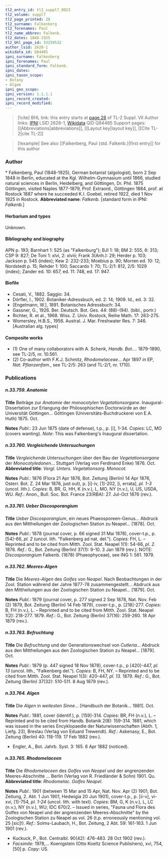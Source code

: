 ```yaml
---
tl2_entry_id: tl2_suppl7_0023
tl2_volume: suppl7
tl2_page_printed: 28
tl2_surname: Falkenberg
tl2_forenames: Paul
tl2_name_abbrev: Falkenb.
tl2_dates: 1848-1925
tl2_bhl_page_id: 33259532
author_lsid: 2628-1
wikidata_id: Q84485
ipni_surname: Falkenberg
ipni_forenames: Paul
ipni_standard_form: Falkenb.
ipni_dates: 
ipni_taxon_scope: 
- Botany
- Algae
ipni_geo_scope: 
ipni_version: 1.1.1.1
ipni_record_created: 
ipni_record_modified:
---
```


> [!cite] BHL link: this entry starts at [page 28](https://www.biodiversitylibrary.org/page/33259532) of TL-2 Suppl. VII
> Author links: [IPNI](https://www.ipni.org/a/2628-1) LSID 2628-1, [Wikidata](https://www.wikidata.org/wiki/Q84485) QID Q84485
> Support pages: [[Abbreviations|abbreviations]], [[Layout key|layout key]], [[Cite TL-2|cite TL-2]]

> [!example] See also [[Falkenberg, Paul {std. Falkenb.}|first entry]] for this author

### Author

\* Falkenberg, Paul (1848-1925), German botanist (algologist), born 2 Sep 1848 in Berlin, educated at the Kgl. Wilhelm-Gymnasium until 1866, studied natural sciences in Berlin, Heidelberg, and Göttingen, Dr. Phil. 1875 Göttingen, visited Naples 1877-1879, Prof. Extraord., Göttingen 1884, prof. at Rostock 1887 where he succeeded K.I. Goebel, retired 1922, died 1 Nov 1925 in Rostock. 
**Abbreviated name**: *Falkenb.* \[standard form in IPNI: *Falkenb.*\]

#### Herbarium and types

Unknown.

#### Bibliography and biography

APN p. 193; Barnhart 1: 525 (as "Falkenburg"); BJI 1: 18; BM 2: 555, 6: 313; CSP 9: 827; De Toni 1: xlvi, 2: xlviii; Frank 3(Anh.): 29; Herder p. 103; Jackson p. 545 (index); Kew 2: 232-233; Moebius p. 90; Morren ed. 10: 12; Nordstedt p. 15; Rehder 1: 100; Saccardo 1: 70; TL-2/1: 812, 2/5: 1029 (index); Zander ed. 10: 657, ed. 11: 748, ed. 17: 947.

#### Biofile

- Cesati, V., 1882. Saggio: 34.
- Dörfler, I., 1902. Botaniker-Adressbuch, ed. 2: 14; 1909. Id., ed. 3: 32.
- \[Engelmann, W.\], 1891. Botanisches Adressbuch: 34.
- Gassner, G., 1926. Ber. Deutsch. Bot. Ges. 44: (88)-(94). (bibl., portr.)
- Richter, R. et al., 1968. Wiss. Z. Univ. Rostock, Reihe Math. 17: 263-275.
- Womersley, H.B.S., 1956. Austral. J. Mar. Freshwater Res. 7: 346. \[Australian alg. types\]

#### Composite works

- (1) One of many collaborators with A. Schenk, *Handb. Bot.*... 1879-1890, see TL-2/5, nr. 10.561.
- (2) Co-author with F.K.J. Schmitz, *Rhodomelaceae*... Apr 1897 *in* EP, *Nat. Pflanzenfam.*, see TL-2/5: 263 (and TL-2/1, nr. 1710).

### Publications

##### n.33.759. Anatomie

**Title**
Beiträge zur *Anatomie* der *monocotylen Vegetationsorgane*. Inaugural-Dissertation zur Erlangung der Philosophischen Doctorwürde an der Universität Göttingen... Göttingen (Universitäts-Buchdruckerei von E.A. Huth) 1875. Oct.

**Notes**
*Publ*.: 23 Jun 1875 (date of defense), t.p., p. \[i\], 1-34. *Copies*: LC, MO (covers wanting).
*Note*: This was Falkenberg's Inaugural dissertation.

##### n.33.760. Vergleichende Untersuchungen

**Title**
*Vergleichende Untersuchungen* über den Bau der *Vegetationsorgane* der *Monocotyledonen*... Stuttgart (Verlag von Ferdinand Enke) 1876. Oct.
**Abbreviated title**: *Vergl. Unters. Vegetationsorg. Monocot.*

**Notes**
*Publ*.: 1876 (Flora 21 Apr 1876, Bot. Zeitung (Berlin) 14 Apr 1876, Osterr. Bot. Z. 24 Mar 1876, just out), p. \[i\]-iv, \[1\]-202, \[i, errata\], *pl. 1-3* (uncol. lith.). *Copies*: B, BR, G, HH, K (n.v.), L, MO, NY (n.v.), U, US, USDA, WU.
*Ref*.: Anon., Bull. Soc. Bot. France 23(RBA): 27. Jul-Oct 1876 (rev.).

##### n.33.761. Ueber Discosporangium

**Title**
*Ueber Discosporangium*, ein neues Phaeosporeen-Genus... Abdruck aus den Mittheilungen der Zoologischen Station zu Neapel... \[1878\]. Oct.

**Notes**
*Publ*.: 1878 (journal cover, p. 66 signed 31 Mai 1878), cover-t.p., p. \[54\]-66, *pl. 2* (uncol. lith. "Falkenberg ad nat. del."). *Copies*: FH, L. – Reprinted and to be cited from Mitth. Zool. Stat. Neapel 1(1): 54-66, *pl. 2.* 1878.
*Ref*.: G., Bot. Zeitung (Berlin) 37(1): 9-10. 3 Jan 1879 (rev.). NOTE: *Discosporangium* Falkenb. (1878) (Phaeophyceae), see ING 1: 561. 1979.

##### n.33.762. Meeres-Algen

**Title**
Die *Meeres-Algen* des *Golfes* von *Neapel*. Nach Beobachtungen in der Zool. Station während der Jahre 1877-78 zusammengestellt... Abdruck aus den Mittheilungen aus der Zoologischen Station zu Neapel... \[1879\]. Oct.

**Notes**
*Publ*.: 1879 (journal cover, p. 277 signed 2 Sep 1878, Nat. Nov. Feb (2) 1879, Bot. Zeitung (Berlin) 14 Feb 1879), cover-t.p., p. \[218\]-277. *Copies*: B, FH (n.v.), L. – Reprinted and to be cited from Mitth. Zool. Stat. Neapel 1(2): 218-277. 1879.
*Ref*.: G., Bot. Zeitung (Berlin) 37(16): 259-260. 18 Apr 1879 (rev.).

##### n.33.763. Befruchtung

**Title**
Die *Befruchtung* und der Generationswechsel von *Cutleria*... Abdruck aus den Mittheilungen aus den Zoologischen Station zu Neapel... \[1879\]. Oct.

**Notes**
*Publ*.: 1879 (p. 447 signed 18 Nov 1878), cover-t.p., p \[420\]-447, *pl. 13* (uncol. lith., "Falkenberg del."). *Copies*: B, FH, NY. – Reprinted and to be cited from Mitth. Zool. Stat. Neapel 1(3): 420-447, *pl. 13.* 1879.
*Ref*.: G., Bot. Zeitung (Berlin) 37(32): 510-511. 8 Aug 1879 (rev.).

##### n.33.764. Algen

**Title**
Die *Algen* in *weitesten Sinne*... \[Handbuch der Botanik... 1881\]. Oct.

**Notes**
*Publ*.: 1881, cover (identif.), p. \[159\]-314. *Copies*: BR, FH (n.v.), L. – Reprinted and to be cited from Handb. Botanik 2(8): 159-314. 1881, which was issued in the series Encyklopaedie der Naturwissenschaften (Abth. 1, Liefg. 23), Breslau (Verlag von Eduard Trewendt).
*Ref*.: Askenasy, E., Bot. Zeitung (Berlin) 40: 118-119. 17 Feb 1882 (rev.).
- Engler, A., Bot. Jahrb. Syst. 3: 165. 6 Apr 1882 (noticed).

##### n.33.765. Rhodomelaceen

**Title**
Die *Rhodomelaceen* des *Golfes* von *Neapel* und der angrenzenden Meeres-Abschnitte ... Berlin (Verlag von R. Friedländer & Sohn) 1901. Qu.
**Abbreviated title**: *Rhodomelac. Golfes Neapel*.

**Notes**
*Publ*.: 1901 (between 15 Mar and 15 Apr, Nat. Nov. Apr (2) 1901, Bot. Zeitung, 2. Abt. 1 Jun 1901, Hedwigia 20 Jun 1901), cover-t.p., p. \[ii-v\], vi-xvi, \[1\]-754, *pl. 1-24* (uncol. lith. with text). *Copies*: BM, G, K (n.v.), L, LC (n.v.), NY (n.v.), WU; IDC 670/2. – Issued in series, "Fauna und Flora des Golfes von Neapel und der angrenzenden Meeres-Abschnitte" by the Zoologischen Station zu Neapel as vol. 26 (t.p. erroneously mentioning vol. 25 \[sic\]!).
*Ref*.: Solms-Laubach, H., Bot. Zeitung, 2 Abt. 59: 161-163. 1 Jun 1901 (rev.).
- Kuckuck, P., Bot. Centralbl. 90(42): 476-483. 28 Oct 1902 (rev.).
- *Facsimile*: 1978,... Koenigstein (Otto Koeltz Science Publishers), xvi, 754, \[50\] p. *Copy*: US.

